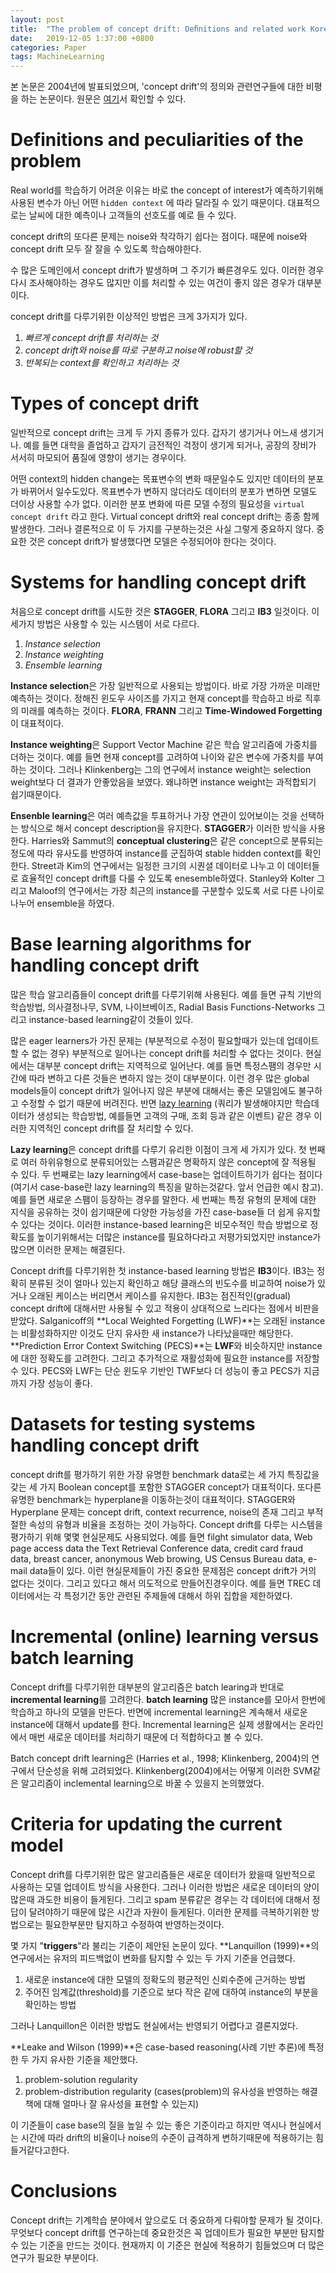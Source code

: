 ```yaml
---
layout: post
title:  "The problem of concept drift: Deﬁnitions and related work Korean Version (한국어버전)"
date:   2019-12-05 1:37:00 +0800
categories: Paper
tags: MachineLearning
---
```


본 논문은 2004년에 발표되었으며, 'concept drift'의 정의와 관련연구들에 대한 비평을 하는 논문이다. 원문은 [여기](http://citeseerx.ist.psu.edu/viewdoc/download?doi=10.1.1.58.9085&rep=rep1&type=pdf)서 확인할 수 있다.

# Definitions and peculiarities of the problem

Real world를 학습하기 어려운 이유는 바로 the concept of interest가 예측하기위해 사용된 변수가 아닌 어떤 `hidden context` 에 따라 달라질 수 있기 때문이다. 대표적으로는 날씨에 대한 예측이나 고객들의 선호도를 예로 들 수 있다. 

concept drift의 또다른 문제는 noise와 착각하기 쉽다는 점이다. 때문에 noise와 concept drift 모두 잘 잘을 수 있도록 학습해야한다.

수 많은 도메인에서 concept drift가 발생하며 그 주기가 빠른경우도 있다. 이러한 경우 다시 조사해야하는 경우도 많지만 이를 처리할 수 있는 여건이 좋지 않은 경우가 대부분이다. 

concept drift를 다루기위한 이상적인 방법은 크게 3가지가 있다.

1. *빠르게 concept drift를 처리하는 것*
2. *concept drift와 noise를 따로 구분하고 noise에 robust할 것*
3. *반복되는 context를 확인하고 처리하는 것*

# Types of concept drift

일반적으로 concept drift는 크게 두 가지 종류가 있다. 갑자기 생기거나 어느새 생기거나. 예를 들면 대학을 졸업하고 갑자기 금전적인 걱정이 생기게 되거나, 공장의 장비가 서서히 마모되어 품질에 영향이 생기는 경우이다. 

어떤 context의 hidden change는 목표변수의 변화 때문일수도 있지만 데이터의 분포가 바뀌어서 일수도있다. 목표변수가 변하지 않더라도 데이터의 분포가 변하면 모델도 더이상 사용할 수가 없다. 이러한 분포 변화에 따른 모델 수정의 필요성을 `virtual concept drift` 라고 한다. Virtual concept drift와 real concept drift는 종종 함께 발생한다. 그러나 결론적으로 이 두 가지를 구분하는것은 사실 그렇게 중요하지 않다. 중요한 것은 concept drift가 발생했다면 모델은 수정되어야 한다는 것이다.

# Systems for handling concept drift

처음으로 concept drift를 시도한 것은 **STAGGER**, **FLORA** 그리고 **IB3** 일것이다. 이 세가지 방법은 사용할 수 있는 시스템이 서로 다르다. 

1. *Instance selection*
2. *Instance weighting*
3. *Ensemble learning*

**Instance selection**은 가장 일반적으로 사용되는 방법이다. 바로 가장 가까운 미래만 예측하는 것이다. 정해진 윈도우 사이즈를 가지고 현재 concept를 학습하고 바로 직후의 미래를 예측하는 것이다. **FLORA**, **FRANN** 그리고 **Time-Windowed Forgetting**이 대표적이다. 

**Instance weighting**은 Support Vector Machine 같은 학습 알고리즘에 가중치를 더하는 것이다. 예를 들면 현재 concept를 고려하여 나이와 같은 변수에 가중치를 부여하는 것이다. 그러나 Klinkenberg는 그의 연구에서 instance weight는 selection weight보다 더 결과가 안좋았음을 보였다. 왜냐하면 instance weight는 과적합되기 쉽기때문이다. 

**Ensenble learning**은 여러 예측값을 투표하거나 가장 연관이 있어보이는 것을 선택하는 방식으로 해서 concept description을 유지한다. **STAGGER**가 이러한 방식을 사용한다. Harries와 Sammut의 **conceptual clustering**은 같은 concept으로 분류되는 정도에 따라 유사도를 반영하여 instance를 군집하여 stable hidden context를 확인한다. Street과 Kim의 연구에서는 일정한 크기의 시퀀셜 데이터로 나누고 이 데이터들로 효율적인 concept drift를 다룰 수 있도록 enesemble하였다. Stanley와 Kolter 그리고 Maloof의 연구에서는 가장 최근의 instance를 구분할수 있도록 서로 다른 나이로 나누어 ensemble을 하였다. 

# Base learning algorithms for handling concept drift

많은 학습 알고리즘들이 concept drift를 다루기위해 사용된다. 예를 들면 규칙 기반의 학습방법, 의사결정나무, SVM, 나이브베이즈, Radial Basis Functions-Networks 그리고 instance-based learning같이 것들이 있다. 

많은 eager learners가 가진 문제는 (부분적으로 수정이 필요할때가 있는데 업데이트할 수 없는 경우) 부분적으로 일어나는 concept drift를 처리할 수 없다는 것이다. 현실에서는 대부분 concept drift는 지역적으로 일어난다. 예를 들면 특정스팸의 경우만 시간에 따라 변하고 다른 것들은 변하지 않는 것이 대부분이다. 이런 경우 많은 global models들이 concept drift가 일어나지 않은 부분에 대해서는 좋은 모델임에도 불구하고 수정할 수 없기 때문에 버려진다. 반면 [lazy learning](https://en.wikipedia.org/wiki/Lazy_learning) (쿼리가 발생해야지만 학습데이터가 생성되는 학습방법, 예를들면 고객의 구매, 조회 등과 같은 이벤트) 같은 경우 이러한 지역적인 concept drift를 잘 처리할 수 있다.

**Lazy learning**은 concept drift를 다루기 유리한 이점이 크게 세 가지가 있다. 첫 번째로 여러 하위유형으로 분류되어있는 스팸과같은 명확하지 않은 concept에 잘 적용될 수 있다. 두 번째로는 lazy learning에서 case-base는 업데이트하기가 쉽다는 점이다(여기서 case-base란 lazy learning의 특징을 말하는것같다. 앞서 언급한 예시 참고). 예를 들면 새로운 스팸이 등장하는 경우를 말한다. 세 번째는 특정 유형의 문제에 대한 지식을 공유하는 것이 쉽기때문에 다양한 가능성을 가진 case-base들 더 쉽게 유지할 수 있다는 것이다. 이러한 instance-based learning은 비모수적인 학습 방법으로 정확도를 높이기위해서는 더많은 instance를 필요하다라고 저평가되었지만 instance가 많으면 이러한 문제는 해결된다. 

Concept drift를 다루기위한 첫 instance-based learning 방법은 **IB3**이다. IB3는 정확히 분류된 것이 얼마나 있는지 확인하고 해당 클래스의 빈도수를 비교하여 noise가 있거나 오래된 케이스는 버리면서 케이스를 유지한다. IB3는 점진적인(gradual) concept drift에 대해서만 사용될 수 있고 적용이 상대적으로 느리다는 점에서 비판을 받았다. Salganicoff의 **Local Weighted Forgetting (LWF)**는 오래된 instance는 비활성화하지만 이것도 단지 유사한 새 instance가 나타났을때만 해당한다. **Prediction Error Context Switching (PECS)**는 **LWF**와 비슷하지만 instance에 대한 정확도를 고려한다. 그리고 추가적으로 재활성화에 필요한 instance를 저장할 수 있다. PECS와 LWF는 단순 윈도우 기반인 TWF보다 더 성능이 좋고 PECS가 지금까지 가장 성능이 좋다.  

# Datasets for testing systems handling concept drift

concept drift를 평가하기 위한 가장 유명한 benchmark data로는 세 가지 특징값을 갖는 세 가지 Boolean concept를 포함한 STAGGER concept가 대표적이다. 또다른 유명한 benchmark는 hyperplane을 이동하는것이 대표적이다. STAGGER와 Hyperplane 문제는 concept drift, context recurrence, noise의 존재 그리고 부적절한 속성의 유형과 비율을 조정하는 것이 가능하다. Concept drift를 다루는 시스템을 평가하기 위해 몇몇 현실문제도 사용되었다. 예를 들면 filght simulator data, Web page access data the Text Retrieval Conference data, credit card fraud data, breast cancer, anonymous Web browing, US Census Bureau data, e-mail data들이 있다. 이런 현실문제들이 가진 중요한 문제점은 concept drift가 거의 없다는 것이다. 그리고 있다고 해서 의도적으로 만들어진경우이다. 예를 들면 TREC 데이터에서는 각 특정기간 동안 관련된 주제들에 대해서 하위 집합을 제한하였다. 

# Incremental (online) learning versus batch learning

Concept drift를 다루기위한 대부분의 알고리즘은 batch learing과 반대로 **incremental learning**를 고려한다. **batch learning** 많은 instance를 모아서 한번에 학습하고 하나의 모델을 만든다. 반면에 incremental learning은 계속해서 새로운 instance에 대해서 update를 한다. Incremental learning은 실제 생활에서는 온라인에서 매번 새로운 데이터를 처리하기 때문에 더 적합하다고 볼 수 있다. 

Batch concept drift learning은 (Harries et al., 1998; Klinkenberg, 2004)의 연구에서 단순성을 위해 고려되었다. Klinkenberg(2004)에서는 어떻게 이러한 SVM같은 알고리즘이 inclemental learning으로 바꿀 수 있을지 논의했었다.

# Criteria for updating the current model

Concept drift를 다루기위한 많은 알고리즘들은 새로운 데이터가 왔을때 일반적으로 사용하는 모델 업데이트 방식을 사용한다. 그러나 이러한 방법은 새로운 데이터의 양이 많은때 과도한 비용이 들게된다. 그리고 spam 분류같은 경우는 각 데이터에 대해서 정답이 달려야하기 때문에 많은 시간과 자원이 들게된다. 이러한 문제를 극복하기위한 방법으로는 필요한부분만 탐지하고 수정하여 반영하는것이다.  

몇 가지 "**triggers**"라 불리는 기준이 제안된 논문이 있다. **Lanquillon (1999)**의 연구에서는 유저의 피드백없이 변화를 탐지할 수 있는 두 가지 기준을 언급했다. 

1. 새로운 instance에 대한 모델의 정확도의 평균적인 신뢰수준에 근거하는 방법 
2. 주어진 임계값(threshold)를 기준으로 보다 작은 같에 대하여 instance의 부분을 확인하는 방법

그러나 Lanquillon은 이러한 방법도 현실에서는 반영되기 어렵다고 결론지었다. 

**Leake and Wilson (1999)**은 case-based reasoning(사례 기반 추론)에 특정한 두 가지 유사한 기준을 제안했다. 

1. problem-solution regularity
2. problem-distribution regularity (cases(problem)의 유사성을 반영하는 해결책에 대해 얼마나 잘 유사성을 표현할 수 있는지)

이 기준들이 case base의 질을 높일 수 있는 좋은 기준이라고 하지만 역시나 현실에서는 시간에 따라 drift의 비율이나 noise의 수준이 급격하게 변하기때문에 적용하기는 힘들거같다고한다.

# Conclusions

Concept drift는 기계학습 분야에서 앞으로도 더 중요하게 다뤄야할 문제가 될 것이다. 무엇보다 concept drift를 연구하는데 중요한것은 꼭 업데이트가 필요한 부분만 탐지할 수 있는 기준을 만드는 것이다. 현재까지 이 기준은 현실에 적용하기 힘들었으며 더 많은 연구가 필요한 부분이다.